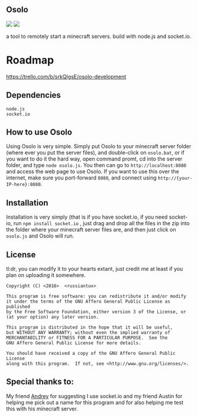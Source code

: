 ## Osolo

[![](https://img.shields.io/badge/version-v.0.0.3-ff69b4.svg?style=flat-square)](https://github.com/russiantux/osolo_nodejs/releases/tag/v.0.0.3)
[![](https://img.shields.io/badge/documentation-yes-blue.svg?style=flat-square)](https://github.com/russiantux/osolo_nodejs/blob/master/README.md)


a tool to remotely start a minecraft servers. build with node.js and socket.io.

# Roadmap
https://trello.com/b/srkQIgsE/osolo-development
## Dependencies
```
node.js
socket.io
```

## How to use Osolo
Using Osolo is very simple. Simply put Osolo to your minecraft server folder (where ever you put the server files), and double-click on `osolo.bat`, or if you want to do it the hard way, open command promt, cd into the server folder, and type `node osolo.js`. You then can go to `http://localhost:8080` and access the web page to use Osolo. If you want to use this over the internet, make sure you port-forward `8080`, and connect using `http://{your-IP-here}:8080`.

## Installation
Installation is very simply (that is if you have socket.io, if you need socket-io, run `npm install socket.io` , just drag and drop all the files in the zip into the folder where your minecraft server files are, and then just click on `osolo.js` and Osolo will run.


## License

tl:dr, you can modify it to your hearts extant, just credit me at least if you plan on uploading it somewhere.

    
    Copyright (C) <2016>  <russiantux>

    This program is free software: you can redistribute it and/or modify
    it under the terms of the GNU Affero General Public License as published
    by the Free Software Foundation, either version 3 of the License, or
    (at your option) any later version.

    This program is distributed in the hope that it will be useful,
    but WITHOUT ANY WARRANTY; without even the implied warranty of
    MERCHANTABILITY or FITNESS FOR A PARTICULAR PURPOSE.  See the
    GNU Affero General Public License for more details.

    You should have received a copy of the GNU Affero General Public License
    along with this program.  If not, see <http://www.gnu.org/licenses/>.

## Special thanks to:
My friend [Andrey](https://github.com/andreybutenko) for suggesting I use socket.io and my friend Austin for helping me pick out a name for this program and for also helping me test this with his minecraft server.



